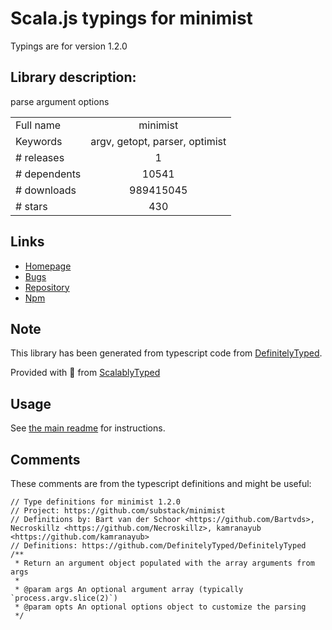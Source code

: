 
# Scala.js typings for minimist

Typings are for version 1.2.0

## Library description:
parse argument options

|                    |                 |
| ------------------ | :-------------: |
| Full name          | minimist |
| Keywords           | argv, getopt, parser, optimist |
| # releases         | 1 |
| # dependents       | 10541 |
| # downloads        | 989415045 |
| # stars            | 430 |

## Links
- [Homepage](https://github.com/substack/minimist)
- [Bugs](https://github.com/substack/minimist/issues)
- [Repository](https://github.com/substack/minimist)
- [Npm](https://www.npmjs.com/package/minimist)
    


## Note
This library has been generated from typescript code from [DefinitelyTyped](https://definitelytyped.org).

Provided with :purple_heart: from [ScalablyTyped](https://github.com/oyvindberg/ScalablyTyped)

## Usage
See [the main readme](../../readme.md) for instructions.

## Comments

These comments are from the typescript definitions and might be useful:
```
// Type definitions for minimist 1.2.0
// Project: https://github.com/substack/minimist
// Definitions by: Bart van der Schoor <https://github.com/Bartvds>, Necroskillz <https://github.com/Necroskillz>, kamranayub <https://github.com/kamranayub>
// Definitions: https://github.com/DefinitelyTyped/DefinitelyTyped
/**
 * Return an argument object populated with the array arguments from args
 * 
 * @param args An optional argument array (typically `process.argv.slice(2)`)
 * @param opts An optional options object to customize the parsing
 */

```

